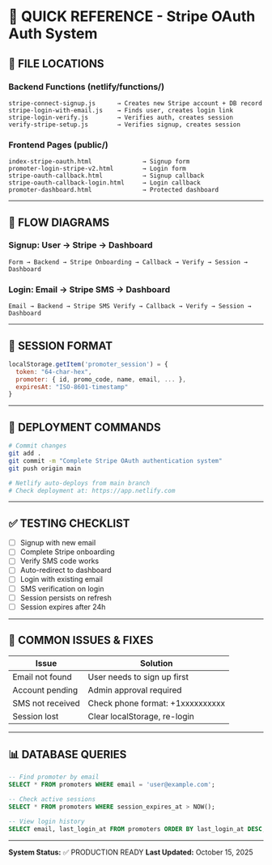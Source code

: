 # 🎯 QUICK REFERENCE - Stripe OAuth Auth System

## 📁 FILE LOCATIONS

### Backend Functions (netlify/functions/)
```
stripe-connect-signup.js      → Creates new Stripe account + DB record
stripe-login-with-email.js    → Finds user, creates login link
stripe-login-verify.js        → Verifies auth, creates session  
verify-stripe-setup.js        → Verifies signup, creates session
```

### Frontend Pages (public/)
```
index-stripe-oauth.html              → Signup form
promoter-login-stripe-v2.html        → Login form
stripe-oauth-callback.html           → Signup callback
stripe-oauth-callback-login.html     → Login callback
promoter-dashboard.html              → Protected dashboard
```

---

## 🔄 FLOW DIAGRAMS

### Signup: User → Stripe → Dashboard
```
Form → Backend → Stripe Onboarding → Callback → Verify → Session → Dashboard
```

### Login: Email → Stripe SMS → Dashboard  
```
Email → Backend → Stripe SMS Verify → Callback → Verify → Session → Dashboard
```

---

## 🔑 SESSION FORMAT
```javascript
localStorage.getItem('promoter_session') = {
  token: "64-char-hex",
  promoter: { id, promo_code, name, email, ... },
  expiresAt: "ISO-8601-timestamp"
}
```

---

## 🚀 DEPLOYMENT COMMANDS

```bash
# Commit changes
git add .
git commit -m "Complete Stripe OAuth authentication system"
git push origin main

# Netlify auto-deploys from main branch
# Check deployment at: https://app.netlify.com
```

---

## ✅ TESTING CHECKLIST

- [ ] Signup with new email
- [ ] Complete Stripe onboarding
- [ ] Verify SMS code works
- [ ] Auto-redirect to dashboard
- [ ] Login with existing email
- [ ] SMS verification on login
- [ ] Session persists on refresh
- [ ] Session expires after 24h

---

## 🐛 COMMON ISSUES & FIXES

| Issue | Solution |
|-------|----------|
| Email not found | User needs to sign up first |
| Account pending | Admin approval required |
| SMS not received | Check phone format: +1xxxxxxxxxx |
| Session lost | Clear localStorage, re-login |

---

## 📊 DATABASE QUERIES

```sql
-- Find promoter by email
SELECT * FROM promoters WHERE email = 'user@example.com';

-- Check active sessions
SELECT * FROM promoters WHERE session_expires_at > NOW();

-- View login history
SELECT email, last_login_at FROM promoters ORDER BY last_login_at DESC;
```

---

**System Status:** ✅ PRODUCTION READY
**Last Updated:** October 15, 2025
